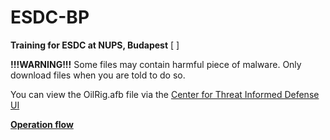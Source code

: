 # ESDC-BP
**Training for ESDC at NUPS, Budapest**
[ ]

**!!!WARNING!!!** Some files may contain harmful piece of malware. Only download files when you are told to do so. 

You can view the OilRig.afb file via the [Center for Threat Informed Defense UI](https://center-for-threat-informed-defense.github.io/attack-flow/ui/)



[**Operation flow**](https://github.com/center-for-threat-informed-defense/adversary_emulation_library/blob/master/oilrig/Operations_Flow/Operations_Flow.md)


